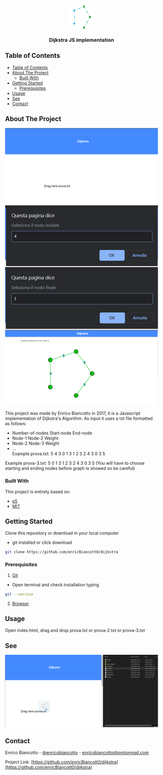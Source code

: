 <!-- PROJECT SHIELDS -->
<!--
*** I'm using markdown "reference style" links for readability.
*** Reference links are enclosed in brackets [ ] instead of parentheses ( ).
*** See the bottom of this document for the declaration of the reference variables
*** for contributors-url, forks-url, etc. This is an optional, concise syntax you may use.
*** https://www.markdownguide.org/basic-syntax/#reference-style-links
-->

<!-- PROJECT LOGO -->
<br />
<p align="center">
  <a href="https://github.com/enricBiancott0/dijkstra">
    <img src=".\images\logo.png" alt="Logo" width="80" height="80">
  </a>

  <h3 align="center">Dijkstra JS implementation</h3>

<!-- TABLE OF CONTENTS -->
## Table of Contents

- [Table of Contents](#table-of-contents)
- [About The Project](#about-the-project)
  - [Built With](#built-with)
- [Getting Started](#getting-started)
  - [Prerequisites](#prerequisites)
- [Usage](#usage)
- [See](#see)
- [Contact](#contact)

<!-- ABOUT THE PROJECT -->
## About The Project
[![Home Page Screen Shot][home-screen]](https://github.com/enricBiancott0/dijkstra)
[![Select start node][start-node]](https://github.com/enricBiancott0/verifica)
[![Select end node][end-node]](https://github.com/enricBiancott0/dijkstra)
[![Dijkstra prova.txt][dijkstra-prova]](https://github.com/enricBiancott0/dijkstra)

This project was made by Enrico Biancotto in 2017, it is a Javascript implementation of Dijkstra's Algorithm.
As input it uses a txt file formatted as follows:
* Number-of-nodes Start-node End-node
* Node-1 Node-2 Weight
* Node-2 Node-3 Weight
* ...  
Example prova.txt:
5 4 3
0 1 3
1 2 3
2 4 3
0 3 5

Example prova-3.txt:
5
0 1 3
1 2 3
2 4 3
0 3 5
(You will have to choose starting and ending nodes before graph is showed so be careful)

### Built With

This project is entirely based on: 
* [p5](https://p5js.org/)
* [MIT](https://www.youtube.com/watch?v=2E7MmKv0Y24)


<!-- GETTING STARTED -->
## Getting Started

Clone this repository or download in your local computer
* git installed or click download
```sh
git clone https://github.com/enricBiancott0/dijkstra
```

### Prerequisites

1. [Git](https://git-scm.com/book/en/v2/Getting-Started-Installing-Git)
* Open terminal and check installation typing
```sh
git --version
```
2. [Browser](https://www.techradar.com/best/browser)

<!-- USAGE EXAMPLES -->
## Usage

Open index.html, drag and drop prova.txt or prova-2.txt or prova-3.txt
## See
[![Dijkstra prova.txt][drag-drop]](https://github.com/enricBiancott0/dijkstra)


<!-- CONTACT -->
## Contact

Enrico Biancotto - [@enricobiancotto](https://instagram.com/enricobiancotto) - enricobiancotto@protonmail.com

Project Link: [https://github.com/enricBiancott0/dijkstra](https://github.com/enricBiancott0/dijkstra)

<!-- MARKDOWN LINKS & IMAGES -->
[start-node]: images/startNode.png
[end-node]: images/endNode.png
[dijkstra-prova]: images/dijkstraProva.png
[dijkstra-complicated]: images/dijkstraComplicated.png
[drag-drop]: images/drag.png
[home-screen]: images/home.png
